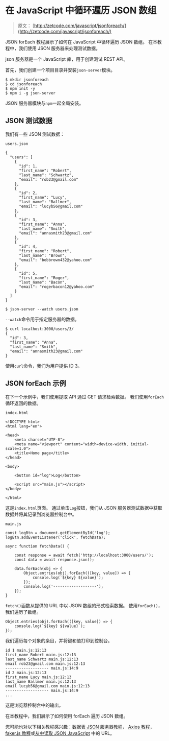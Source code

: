 # 在 JavaScript 中循环遍历 JSON 数组

> 原文： [http://zetcode.com/javascript/jsonforeach/](http://zetcode.com/javascript/jsonforeach/)

JSON forEach 教程展示了如何在 JavaScript 中循环遍历 JSON 数组。 在本教程中，我们使用 JSON 服务器来处理测试数据。

json 服务器是一个 JavaScript 库，用于创建测试 REST API。

首先，我们创建一个项目目录并安装`json-server`模块。

```
$ mkdir jsonforeach
$ cd jsonforeach
$ npm init -y
$ npm i -g json-server

```

JSON 服务器模块与`npm`一起全局安装。

## JSON 测试数据

我们有一些 JSON 测试数据：

`users.json`

```
{
  "users": [
    {
      "id": 1,
      "first_name": "Robert",
      "last_name": "Schwartz",
      "email": "rob23@gmail.com"
    },
    {
      "id": 2,
      "first_name": "Lucy",
      "last_name": "Ballmer",
      "email": "lucyb56@gmail.com"
    },
    {
      "id": 3,
      "first_name": "Anna",
      "last_name": "Smith",
      "email": "annasmith23@gmail.com"
    },
    {
      "id": 4,
      "first_name": "Robert",
      "last_name": "Brown",
      "email": "bobbrown432@yahoo.com"
    },
    {
      "id": 5,
      "first_name": "Roger",
      "last_name": "Bacon",
      "email": "rogerbacon12@yahoo.com"
    }
  ]
}    

```

```
$ json-server --watch users.json    

```

`--watch`命令用于指定服务器的数据。

```
$ curl localhost:3000/users/3/
{
  "id": 3,
  "first_name": "Anna",
  "last_name": "Smith",
  "email": "annasmith23@gmail.com"
}

```

使用`curl`命令，我们为用户提供 ID 3。

## JSON forEach 示例

在下一个示例中，我们使用提取 API 通过 GET 请求检索数据。 我们使用`forEach`循环返回的数据。

`index.html`

```
<!DOCTYPE html>
<html lang="en">

<head>
    <meta charset="UTF-8">
    <meta name="viewport" content="width=device-width, initial-scale=1.0">
    <title>Home page</title>
</head>

<body>

    <button id="log">Log</button>

    <script src="main.js"></script>
</body>

</html>

```

这是`index.html`页面。 通过单击`Log`按钮，我们从 JSON 服务器测试数据中获取数据并将其记录到浏览器控制台中。

`main.js`

```
const logBtn = document.getElementById('log');
logBtn.addEventListener('click', fetchData);

async function fetchData() {

    const response = await fetch('http://localhost:3000/users/');
    const data = await response.json();

    data.forEach(obj => {
        Object.entries(obj).forEach(([key, value]) => {
            console.log(`${key} ${value}`);
        });
        console.log('-------------------');
    });
}

```

`fetch()`函数从提供的 URL 中以 JSON 数组的形式检索数据。 使用`forEach()`，我们遍历了数组。

```
Object.entries(obj).forEach(([key, value]) => {
    console.log(`${key} ${value}`);
});

```

我们遍历每个对象的条目，并将键和值打印到控制台。

```
id 1 main.js:12:13
first_name Robert main.js:12:13
last_name Schwartz main.js:12:13
email rob23@gmail.com main.js:12:13
------------------- main.js:14:9
id 2 main.js:12:13
first_name Lucy main.js:12:13
last_name Ballmer main.js:12:13
email lucyb56@gmail.com main.js:12:13
------------------- main.js:14:9
...

```

这是浏览器控制台中的输出。

在本教程中，我们展示了如何使用 forEach 遍历 JSON 数组。

您可能也对以下相关教程感兴趣：[数据表 JSON 服务器教程](/articles/datatablesjsonserver/)， [Axios 教程](/javascript/axios/)， [faker.js 教程](/javascript/fakerjs/)或[从中读取 JSON JavaScript](/articles/javascriptjsonurl/) 中的 URL。